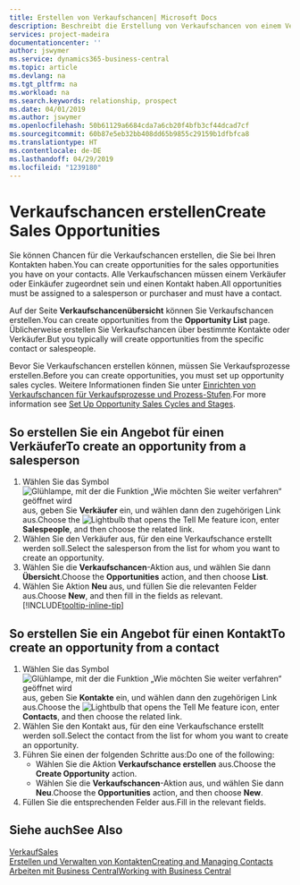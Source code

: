```yaml
---
title: Erstellen von Verkaufschancen| Microsoft Docs
description: Beschreibt die Erstellung von Verkaufschancen von einem Verkäufer oder einem Kontakt in  Business Central.
services: project-madeira
documentationcenter: ''
author: jswymer
ms.service: dynamics365-business-central
ms.topic: article
ms.devlang: na
ms.tgt_pltfrm: na
ms.workload: na
ms.search.keywords: relationship, prospect
ms.date: 04/01/2019
ms.author: jswymer
ms.openlocfilehash: 50b61129a6684cda7a6cb20f4bfb3cf44dcad7cf
ms.sourcegitcommit: 60b87e5eb32bb408dd65b9855c29159b1dfbfca8
ms.translationtype: HT
ms.contentlocale: de-DE
ms.lasthandoff: 04/29/2019
ms.locfileid: "1239180"
---
```

# <a name="create-sales-opportunities"></a><span data-ttu-id="2d6f2-103">Verkaufschancen erstellen</span><span class="sxs-lookup"><span data-stu-id="2d6f2-103">Create Sales Opportunities</span></span>
<span data-ttu-id="2d6f2-104">Sie können Chancen für die Verkaufschancen erstellen, die Sie bei Ihren Kontakten haben.</span><span class="sxs-lookup"><span data-stu-id="2d6f2-104">You can create opportunities for the sales opportunities you have on your contacts.</span></span> <span data-ttu-id="2d6f2-105">Alle Verkaufschancen müssen einem Verkäufer oder Einkäufer zugeordnet sein und einen Kontakt haben.</span><span class="sxs-lookup"><span data-stu-id="2d6f2-105">All opportunities must be assigned to a salesperson or purchaser and must have a contact.</span></span>

<span data-ttu-id="2d6f2-106">Auf der Seite **Verkaufschancenübersicht** können Sie Verkaufschancen erstellen.</span><span class="sxs-lookup"><span data-stu-id="2d6f2-106">You can create opportunities from the **Opportunity List** page.</span></span> <span data-ttu-id="2d6f2-107">Üblicherweise erstellen Sie Verkaufschancen über bestimmte Kontakte oder Verkäufer.</span><span class="sxs-lookup"><span data-stu-id="2d6f2-107">But you typically will create opportunities from the specific contact or salespeople.</span></span>

<span data-ttu-id="2d6f2-108">Bevor Sie Verkaufschancen erstellen können, müssen Sie Verkaufsprozesse erstellen.</span><span class="sxs-lookup"><span data-stu-id="2d6f2-108">Before you can create opportunities, you must set up opportunity sales cycles.</span></span> <span data-ttu-id="2d6f2-109">Weitere Informationen finden Sie unter [Einrichten von Verkaufschancen für Verkaufsprozesse und Prozess-Stufen](marketing-how-setup-opportunity-sales-cycles-stages.md).</span><span class="sxs-lookup"><span data-stu-id="2d6f2-109">For more information see [Set Up Opportunity Sales Cycles and Stages](marketing-how-setup-opportunity-sales-cycles-stages.md).</span></span>

## <a name="to-create-an-opportunity-from-a-salesperson"></a><span data-ttu-id="2d6f2-110">So erstellen Sie ein Angebot für einen Verkäufer</span><span class="sxs-lookup"><span data-stu-id="2d6f2-110">To create an opportunity from a salesperson</span></span>
1. <span data-ttu-id="2d6f2-111">Wählen Sie das Symbol ![Glühlampe, mit der die Funktion „Wie möchten Sie weiter verfahren“ geöffnet wird](media/ui-search/search_small.png "Wie möchten Sie weiter verfahren?") aus, geben Sie **Verkäufer** ein, und wählen dann den zugehörigen Link aus.</span><span class="sxs-lookup"><span data-stu-id="2d6f2-111">Choose the ![Lightbulb that opens the Tell Me feature](media/ui-search/search_small.png "Tell me what you want to do") icon, enter **Salespeople**, and then choose the related link.</span></span>
2. <span data-ttu-id="2d6f2-112">Wählen Sie den Verkäufer aus, für den eine Verkaufschance erstellt werden soll.</span><span class="sxs-lookup"><span data-stu-id="2d6f2-112">Select the salesperson from the list for whom you want to create an opportunity.</span></span>
3. <span data-ttu-id="2d6f2-113">Wählen Sie die **Verkaufschancen**-Aktion aus, und wählen Sie dann **Übersicht**.</span><span class="sxs-lookup"><span data-stu-id="2d6f2-113">Choose the **Opportunities** action, and then choose **List**.</span></span>
4. <span data-ttu-id="2d6f2-114">Wählen Sie Aktion **Neu** aus, und füllen Sie die relevanten Felder aus.</span><span class="sxs-lookup"><span data-stu-id="2d6f2-114">Choose **New**, and then fill in the fields as relevant.</span></span> [!INCLUDE[tooltip-inline-tip](includes/tooltip-inline-tip_md.md)]  



## <a name="to-create-an-opportunity-from-a-contact"></a><span data-ttu-id="2d6f2-115">So erstellen Sie ein Angebot für einen Kontakt</span><span class="sxs-lookup"><span data-stu-id="2d6f2-115">To create an opportunity from a contact</span></span>
1. <span data-ttu-id="2d6f2-116">Wählen Sie das Symbol ![Glühlampe, mit der die Funktion „Wie möchten Sie weiter verfahren“ geöffnet wird](media/ui-search/search_small.png "Wie möchten Sie weiter verfahren?") aus, geben Sie **Kontakte** ein, und wählen dann den zugehörigen Link aus.</span><span class="sxs-lookup"><span data-stu-id="2d6f2-116">Choose the ![Lightbulb that opens the Tell Me feature](media/ui-search/search_small.png "Tell me what you want to do") icon, enter **Contacts**, and then choose the related link.</span></span>
2. <span data-ttu-id="2d6f2-117">Wählen Sie den Kontakt aus, für den eine Verkaufschance erstellt werden soll.</span><span class="sxs-lookup"><span data-stu-id="2d6f2-117">Select the contact from the list for whom you want to create an opportunity.</span></span>
3. <span data-ttu-id="2d6f2-118">Führen Sie einen der folgenden Schritte aus:</span><span class="sxs-lookup"><span data-stu-id="2d6f2-118">Do one of the following:</span></span>
   * <span data-ttu-id="2d6f2-119">Wählen Sie die Aktion **Verkaufschance erstellen** aus.</span><span class="sxs-lookup"><span data-stu-id="2d6f2-119">Choose the **Create Opportunity** action.</span></span>
   * <span data-ttu-id="2d6f2-120">Wählen Sie die **Verkaufschancen**-Aktion aus, und wählen Sie dann **Neu**.</span><span class="sxs-lookup"><span data-stu-id="2d6f2-120">Choose the  **Opportunities** action, and then choose **New**.</span></span>
4. <span data-ttu-id="2d6f2-121">Füllen Sie die entsprechenden Felder aus.</span><span class="sxs-lookup"><span data-stu-id="2d6f2-121">Fill in the relevant fields.</span></span>

## <a name="see-also"></a><span data-ttu-id="2d6f2-122">Siehe auch</span><span class="sxs-lookup"><span data-stu-id="2d6f2-122">See Also</span></span>
[<span data-ttu-id="2d6f2-123">Verkauf</span><span class="sxs-lookup"><span data-stu-id="2d6f2-123">Sales</span></span>](sales-manage-sales.md)  
[<span data-ttu-id="2d6f2-124">Erstellen und Verwalten von Kontakten</span><span class="sxs-lookup"><span data-stu-id="2d6f2-124">Creating and Managing Contacts</span></span>](marketing-contacts.md)  
[<span data-ttu-id="2d6f2-125">Arbeiten mit  Business Central</span><span class="sxs-lookup"><span data-stu-id="2d6f2-125">Working with Business Central</span></span>](ui-work-product.md)
